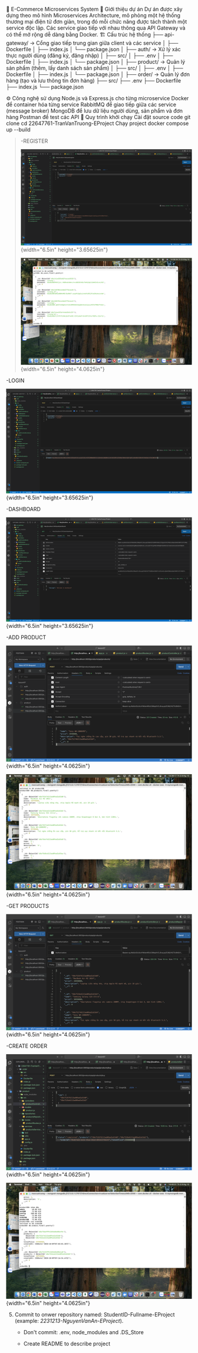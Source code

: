 🧩 E-Commerce Microservices System
🧠 Giới thiệu dự án
Dự án được xây dựng theo mô hình Microservices Architecture, mô phỏng một hệ thống thương mại điện tử đơn giản, trong đó mỗi chức năng được tách thành một service độc lập.
Các service giao tiếp với nhau thông qua API Gateway và có thể mở rộng dễ dàng bằng Docker.
🏗️ Cấu trúc hệ thống
├── api-gateway/       → Cổng giao tiếp trung gian giữa client và các service
│   ├── Dockerfile
│   ├── index.js
│   └── package.json
│
├── auth/              → Xử lý xác thực người dùng (đăng ký, đăng nhập)
│   ├── src/
│   ├── .env
│   ├── Dockerfile
│   ├── index.js
│   └── package.json
│
├── product/           → Quản lý sản phẩm (thêm, lấy danh sách sản phẩm)
│   ├── src/
│   ├── .env
│   ├── Dockerfile
│   ├── index.js
│   └── package.json
│
├── order/             → Quản lý đơn hàng (tạo và lưu thông tin đơn hàng)
    ├── src/
    ├── .env
    ├── Dockerfile
    ├── index.js
    └── package.json

⚙️ Công nghệ sử dụng
Node.js và Express.js cho từng microservice
Docker để container hóa từng service
RabbitMQ để giao tiếp giữa các service (message broker)
MongoDB để lưu dữ liệu người dùng, sản phẩm và đơn hàng
Postman để test các API
🚀 Quy trình khởi chạy
 Cài đặt source code
git clone [<repository-url>](https://github.com/vanTruong179/22647761-TranVanTruong-EProject.git)
cd 22647761-TranVanTruong-EProject
 Chạy project
docker compose up --build

> -REGISTER
>
> ![](media/image1.png){width="6.5in" height="3.65625in"}
>
> ![](media/image2.png){width="6.5in" height="4.0625in"}

-LOGIN

![](media/image3.png){width="6.5in" height="3.65625in"}

-DASHBOARD

![](media/image4.png){width="6.5in" height="3.65625in"}

-ADD PRODUCT

![](media/image5.png){width="6.5in" height="4.0625in"}

![](media/image6.png){width="6.5in" height="4.0625in"}

-GET PRODUCTS

![](media/image7.png){width="6.5in" height="4.0625in"}

-CREATE ORDER

![](media/image8.png){width="6.5in" height="4.0625in"}

![](media/image9.png){width="6.5in" height="4.0625in"}

5.  Commit to onwer repository named: StudentID-Fullname-EProject
    (example: *2231213-NguyenVanAn-EProject*).

    - Don't commit: .env, node_modules and .DS_Store

    - Create README to describe project
